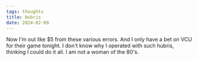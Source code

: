 ```yaml
---
tags: thoughts
title: Hubris
date: 2024-02-09
---
```


Now I'm out like $5 from these various errors. And I only have a bet on VCU for their game tonight. I don't know why I operated with such hubris, thinking I could do it all. I am not a woman of the 80's.
